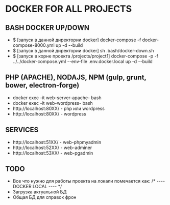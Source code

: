 # DOCKER FOR ALL PROJECTS

## BASH DOCKER UP/DOWN
- $ [запуск в данной директории docker] docker-compose -f docker-compose-8000.yml up -d --build
- $ [запуск в данной директории docker] sh .bash/docker-down.sh
- $ [запуск в корне проекта /projects/project1] docker-compose -p <PROJECT FOLDER NAME> -f ../../docker-compose.yml --env-file .env.docker.local up -d --build

## PHP (APACHE), NODAJS, NPM (gulp, grunt, bower, electron-forge)
- docker exec -it web-server-apache-<PROJECT-NAME> bash
- docker exec -it web-wordpress-<PROJECT-NAME> bash
- http://localhost:80XX/ - php или wordpress
- http://localhost:80XX/ - wordpress

## SERVICES
- http://localhost:51XX/ - web-phpmyadmin
- http://localhost:52XX/ - web-adminer
- http://localhost:53XX/ - web-pgadmin

## TODO
- Все что нужно для работы проекта на локали помечается как: /* ---- DOCKER LOCAL ---- */
- Загрузка актуальной БД
- Общая БД для справок фрон
